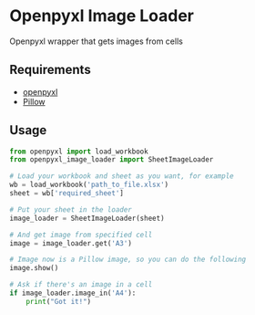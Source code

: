 # Openpyxl Image Loader

Openpyxl wrapper that gets images from cells

## Requirements

- [openpyxl](https://pypi.org/project/openpyxl/)
- [Pillow](https://pypi.org/project/Pillow/)

## Usage

```python
from openpyxl import load_workbook
from openpyxl_image_loader import SheetImageLoader

# Load your workbook and sheet as you want, for example
wb = load_workbook('path_to_file.xlsx')
sheet = wb['required_sheet']

# Put your sheet in the loader
image_loader = SheetImageLoader(sheet)

# And get image from specified cell
image = image_loader.get('A3')

# Image now is a Pillow image, so you can do the following
image.show()

# Ask if there's an image in a cell
if image_loader.image_in('A4'):
    print("Got it!")

```
